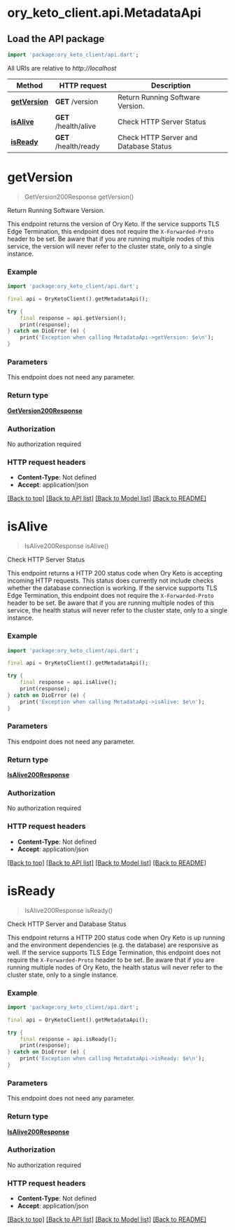 # ory_keto_client.api.MetadataApi

## Load the API package
```dart
import 'package:ory_keto_client/api.dart';
```

All URIs are relative to *http://localhost*

Method | HTTP request | Description
------------- | ------------- | -------------
[**getVersion**](MetadataApi.md#getversion) | **GET** /version | Return Running Software Version.
[**isAlive**](MetadataApi.md#isalive) | **GET** /health/alive | Check HTTP Server Status
[**isReady**](MetadataApi.md#isready) | **GET** /health/ready | Check HTTP Server and Database Status


# **getVersion**
> GetVersion200Response getVersion()

Return Running Software Version.

This endpoint returns the version of Ory Keto.  If the service supports TLS Edge Termination, this endpoint does not require the `X-Forwarded-Proto` header to be set.  Be aware that if you are running multiple nodes of this service, the version will never refer to the cluster state, only to a single instance.

### Example
```dart
import 'package:ory_keto_client/api.dart';

final api = OryKetoClient().getMetadataApi();

try {
    final response = api.getVersion();
    print(response);
} catch on DioError (e) {
    print('Exception when calling MetadataApi->getVersion: $e\n');
}
```

### Parameters
This endpoint does not need any parameter.

### Return type

[**GetVersion200Response**](GetVersion200Response.md)

### Authorization

No authorization required

### HTTP request headers

 - **Content-Type**: Not defined
 - **Accept**: application/json

[[Back to top]](#) [[Back to API list]](../README.md#documentation-for-api-endpoints) [[Back to Model list]](../README.md#documentation-for-models) [[Back to README]](../README.md)

# **isAlive**
> IsAlive200Response isAlive()

Check HTTP Server Status

This endpoint returns a HTTP 200 status code when Ory Keto is accepting incoming HTTP requests. This status does currently not include checks whether the database connection is working.  If the service supports TLS Edge Termination, this endpoint does not require the `X-Forwarded-Proto` header to be set.  Be aware that if you are running multiple nodes of this service, the health status will never refer to the cluster state, only to a single instance.

### Example
```dart
import 'package:ory_keto_client/api.dart';

final api = OryKetoClient().getMetadataApi();

try {
    final response = api.isAlive();
    print(response);
} catch on DioError (e) {
    print('Exception when calling MetadataApi->isAlive: $e\n');
}
```

### Parameters
This endpoint does not need any parameter.

### Return type

[**IsAlive200Response**](IsAlive200Response.md)

### Authorization

No authorization required

### HTTP request headers

 - **Content-Type**: Not defined
 - **Accept**: application/json

[[Back to top]](#) [[Back to API list]](../README.md#documentation-for-api-endpoints) [[Back to Model list]](../README.md#documentation-for-models) [[Back to README]](../README.md)

# **isReady**
> IsAlive200Response isReady()

Check HTTP Server and Database Status

This endpoint returns a HTTP 200 status code when Ory Keto is up running and the environment dependencies (e.g. the database) are responsive as well.  If the service supports TLS Edge Termination, this endpoint does not require the `X-Forwarded-Proto` header to be set.  Be aware that if you are running multiple nodes of Ory Keto, the health status will never refer to the cluster state, only to a single instance.

### Example
```dart
import 'package:ory_keto_client/api.dart';

final api = OryKetoClient().getMetadataApi();

try {
    final response = api.isReady();
    print(response);
} catch on DioError (e) {
    print('Exception when calling MetadataApi->isReady: $e\n');
}
```

### Parameters
This endpoint does not need any parameter.

### Return type

[**IsAlive200Response**](IsAlive200Response.md)

### Authorization

No authorization required

### HTTP request headers

 - **Content-Type**: Not defined
 - **Accept**: application/json

[[Back to top]](#) [[Back to API list]](../README.md#documentation-for-api-endpoints) [[Back to Model list]](../README.md#documentation-for-models) [[Back to README]](../README.md)

